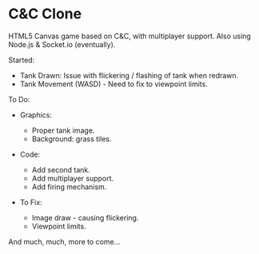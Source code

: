 C&C Clone
=========

HTML5 Canvas game based on C&C, with multiplayer support.
Also using Node.js & Socket.io (eventually).

Started:
- Tank Drawn: Issue with flickering / flashing of tank when redrawn.
- Tank Movement (WASD) - Need to fix to viewpoint limits.

To Do:
- Graphics:
  * Proper tank image.
  * Background: grass tiles.

- Code:
  * Add second tank.
  * Add multiplayer support.
  * Add firing mechanism.

- To Fix:
  * Image draw - causing flickering.
  * Viewpoint limits.

And much, much, more to come...